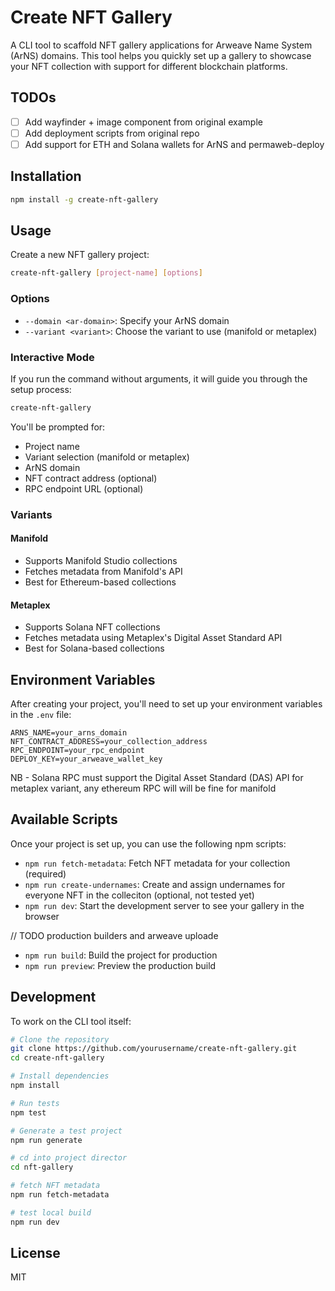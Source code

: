 # Create NFT Gallery

A CLI tool to scaffold NFT gallery applications for Arweave Name System (ArNS) domains. This tool helps you quickly set up a gallery to showcase your NFT collection with support for different blockchain platforms.

## TODOs

- [ ] Add wayfinder + image component from original example
- [ ] Add deployment scripts from original repo
- [ ] Add support for ETH and Solana wallets for ArNS and permaweb-deploy

## Installation

```bash
npm install -g create-nft-gallery
```

## Usage

Create a new NFT gallery project:

```bash
create-nft-gallery [project-name] [options]
```

### Options

- `--domain <ar-domain>`: Specify your ArNS domain
- `--variant <variant>`: Choose the variant to use (manifold or metaplex)

### Interactive Mode

If you run the command without arguments, it will guide you through the setup process:

```bash
create-nft-gallery
```

You'll be prompted for:
- Project name
- Variant selection (manifold or metaplex)
- ArNS domain
- NFT contract address (optional)
- RPC endpoint URL (optional)

### Variants

#### Manifold
- Supports Manifold Studio collections
- Fetches metadata from Manifold's API
- Best for Ethereum-based collections

#### Metaplex
- Supports Solana NFT collections
- Fetches metadata using Metaplex's Digital Asset Standard API
- Best for Solana-based collections

## Environment Variables

After creating your project, you'll need to set up your environment variables in the `.env` file:

```env
ARNS_NAME=your_arns_domain
NFT_CONTRACT_ADDRESS=your_collection_address
RPC_ENDPOINT=your_rpc_endpoint
DEPLOY_KEY=your_arweave_wallet_key
```

NB - Solana RPC must support the Digital Asset Standard (DAS) API for metaplex variant, any ethereum RPC will will be fine for manifold

## Available Scripts

Once your project is set up, you can use the following npm scripts:

- `npm run fetch-metadata`: Fetch NFT metadata for your collection (required)
- `npm run create-undernames`: Create and assign undernames for everyone NFT in the colleciton (optional, not tested yet)
- `npm run dev`: Start the development server to see your gallery in the browser

// TODO production builders and arweave uploade
- `npm run build`: Build the project for production
- `npm run preview`: Preview the production build


## Development

To work on the CLI tool itself:

```bash
# Clone the repository
git clone https://github.com/yourusername/create-nft-gallery.git
cd create-nft-gallery

# Install dependencies
npm install

# Run tests
npm test

# Generate a test project
npm run generate

# cd into project director
cd nft-gallery

# fetch NFT metadata
npm run fetch-metadata

# test local build
npm run dev
```

## License

MIT 